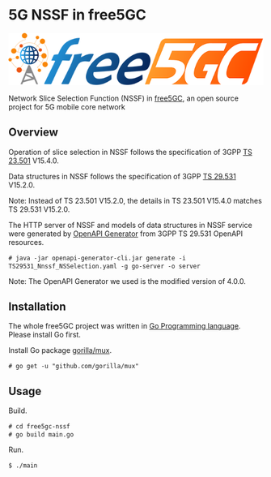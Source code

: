 # 5G NSSF in free5GC

<img src="https://github.com/stevenchiu30801/free5gc-nssf/raw/master/logo/HDfree5gc.webp">

Network Slice Selection Function (NSSF) in [free5GC](https://www.free5gc.org/), an open source project for 5G mobile core network

## Overview

Operation of slice selection in NSSF follows the specification of 3GPP [TS 23.501](https://portal.3gpp.org/desktopmodules/Specifications/SpecificationDetails.aspx?specificationId=3144) V15.4.0.

Data structures in NSSF follows the specification of 3GPP [TS 29.531](https://portal.3gpp.org/desktopmodules/Specifications/SpecificationDetails.aspx?specificationId=3346) V15.2.0.

Note: Instead of TS 23.501 V15.2.0, the details in TS 23.501 V15.4.0 matches TS 29.531 V15.2.0.

The HTTP server of NSSF and models of data structures in NSSF service were generated by [OpenAPI Generator](https://github.com/OpenAPITools/openapi-generator) from 3GPP TS 29.531 OpenAPI resources.
```
# java -jar openapi-generator-cli.jar generate -i TS29531_Nnssf_NSSelection.yaml -g go-server -o server
```

Note: The OpenAPI Generator we used is the modified version of 4.0.0.

## Installation

The whole free5GC project was written in [Go Programming language](https://github.com/golang/go). Please install Go first.

Install Go package [gorilla/mux](https://github.com/gorilla/mux).
```
# go get -u "github.com/gorilla/mux"
```

## Usage

Build.
```
# cd free5gc-nssf
# go build main.go
```

Run.
```
$ ./main
```
